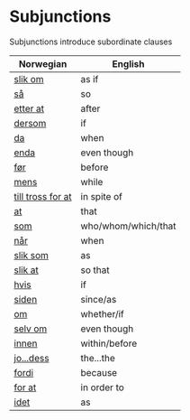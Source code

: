 # Subjunctions

Subjunctions introduce subordinate clauses

| Norwegian | English |
| --- | --- |
| [slik om](https://www.ordnett.no/search?language=no&phrase=slik%20om) | as if |
| [så](https://www.ordnett.no/search?language=no&phrase=så) | so |
| [etter at](https://www.ordnett.no/search?language=no&phrase=etter%20at) | after |
| [dersom](https://www.ordnett.no/search?language=no&phrase=dersom) | if |
| [da](https://www.ordnett.no/search?language=no&phrase=da) | when |
| [enda](https://www.ordnett.no/search?language=no&phrase=enda) | even though |
| [før](https://www.ordnett.no/search?language=no&phrase=før) | before |
| [mens](https://www.ordnett.no/search?language=no&phrase=mens) | while |
| [till tross for at](https://www.ordnett.no/search?language=no&phrase=till%20tross%20for%20at) | in spite of |
| [at](https://www.ordnett.no/search?language=no&phrase=at) | that |
| [som](https://www.ordnett.no/search?language=no&phrase=som) | who/whom/which/that |
| [når](https://www.ordnett.no/search?language=no&phrase=når) | when |
| [slik som](https://www.ordnett.no/search?language=no&phrase=slik%20som) | as |
| [slik at](https://www.ordnett.no/search?language=no&phrase=slik%20at) | so that |
| [hvis](https://www.ordnett.no/search?language=no&phrase=hvis) | if |
| [siden](https://www.ordnett.no/search?language=no&phrase=siden) | since/as |
| [om](https://www.ordnett.no/search?language=no&phrase=om) | whether/if |
| [selv om](https://www.ordnett.no/search?language=no&phrase=selv%20om) | even though |
| [innen](https://www.ordnett.no/search?language=no&phrase=innen) | within/before |
| [jo...dess](https://www.ordnett.no/search?language=no&phrase=jo...dess) | the...the |
| [fordi](https://www.ordnett.no/search?language=no&phrase=fordi) | because |
| [for at](https://www.ordnett.no/search?language=no&phrase=for%20at) | in order to |
| [idet](https://www.ordnett.no/search?language=no&phrase=idet) | as |


